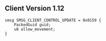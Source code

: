 ## Client Version 1.12

```rust,ignore
smsg SMSG_CLIENT_CONTROL_UPDATE = 0x0159 {
    PackedGuid guid;    
    u8 allow_movement;    
}

```
